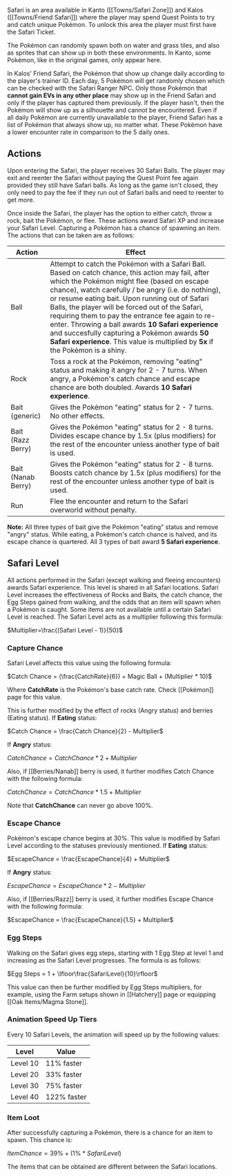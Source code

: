 Safari is an area available in Kanto ([[Towns/Safari Zone]]) and Kalos ([[Towns/Friend Safari]]) where the player may spend Quest Points to try and catch unique Pokémon. To unlock this area the player must first have the Safari Ticket. 

The Pokémon can randomly spawn both on water and grass tiles, and also as sprites that can show up in both these environments. In Kanto, some Pokémon, like in the original games, only appear here. 

In Kalos' Friend Safari, the Pokémon that show up change daily according to the player's trainer ID. Each day, 5 Pokémon will get randomly chosen which can be checked with the Safari Ranger NPC. Only those Pokémon that **cannot gain EVs in any other place** may show up in the Friend Safari and only if the player has captured them previously. If the player hasn't, then the Pokémon will show up as a silhouette and cannot be encountered. Even if all daily Pokémon are currently unavailable to the player, Friend Safari has a list of Pokémon that always show up, no matter what. These Pokémon have a lower encounter rate in comparison to the 5 daily ones.

## Actions
Upon entering the Safari, the player receives 30 Safari Balls. The player may exit and reenter the Safari without paying the Quest Point fee again provided they still have Safari balls. As long as the game isn't closed, they only need to pay the fee if they run out of Safari balls and need to reenter to get more. 

Once inside the Safari, the player has the option to either catch, throw a rock, bait the Pokémon, or flee. These actions award Safari XP and increase your Safari Level. Capturing a Pokémon has a chance of spawning an item. The actions that can be taken are as follows:

|**Action** | **Effect**
|---|---|
|Ball | Attempt to catch the Pokémon with a Safari Ball. Based on catch chance, this action may fail, after which the Pokémon might flee (based on escape chance), watch carefully / be angry (i.e. do nothing), or resume eating bait. Upon running out of Safari Balls, the player will be forced out of the Safari, requiring them to pay the entrance fee again to re-enter. Throwing a ball awards **10 Safari experience** and succesfully capturing a Pokémon awards **50 Safari experience**. This value is multiplied by **5x** if the Pokémon is a shiny.
|Rock | Toss a rock at the Pokémon, removing "eating" status and making it angry for 2 - 7 turns. When angry, a Pokémon's catch chance and escape chance are both doubled.  Awards **10 Safari experience**.
|Bait (generic) | Gives the Pokémon "eating" status for 2 - 7 turns. No other effects.
|Bait (Razz Berry) | Gives the Pokémon "eating" status for 2 - 8 turns. Divides escape chance by 1.5x (plus modifiers) for the rest of the encounter unless another type of bait is used.
|Bait (Nanab Berry) | Gives the Pokémon "eating" status for 2 - 8 turns. Boosts catch chance by 1.5x (plus modifiers) for the rest of the encounter unless another type of bait is used.
|Run | Flee the encounter and return to the Safari overworld without penalty.

**Note:** All three types of bait give the Pokémon "eating" status and remove "angry" status. While eating, a Pokémon's catch chance is halved, and its escape chance is quartered. All 3 types of bait award **5 Safari experience**.

## Safari Level
All actions performed in the Safari (except walking and fleeing encounters) awards Safari experience. This level is shared in all Safari locations. Safari Level increases the effectiveness of Rocks and Baits, the catch chance, the Egg Steps gained from walking, and the odds that an item will spawn when a Pokémon is caught. Some items are not available until a certain Safari Level is reached. The Safari Level acts as a multiplier following this formula:

$Multiplier=\frac{(Safari Level - 1)}{50}$

### Capture Chance
Safari Level affects this value using the following formula:

$Catch Chance = (\frac{CatchRate}{6}) + Magic Ball + (Multiplier * 10)$

Where **CatchRate** is the Pokémon's base catch rate. Check [[Pokémon]] page for this value.

This is further modified by the effect of rocks (Angry status) and berries (Eating status). If **Eating** status:

$Catch Chance = \frac{Catch Chance}{2} - Multiplier$

If **Angry** status:

$Catch Chance = Catch Chance * 2 + Multiplier$

Also, if [[Berries/Nanab]] berry is used, it further modifies Catch Chance with the following formula:

$Catch Chance = Catch Chance * 1.5 + Multiplier$

Note that **CatchChance** can never go above 100%.

### Escape Chance
Pokémon's escape chance begins at 30%. This value is modified by Safari Level according to the statuses previously mentioned. If **Eating** status:

$EscapeChance = \frac{EscapeChance}{4} + Multiplier$

If **Angry** status:

$EscapeChance = EscapeChance * 2 - Multiplier$

Also, if [[Berries/Razz]] berry is used, it further modifies Escape Chance with the following formula:

$EscapeChance = \frac{EscapeChance}{1.5} + Multiplier$

### Egg Steps
Walking on the Safari gives egg steps, starting with 1 Egg Step at level 1 and increasing as the Safari Level progresses. The formula is as follows:

$Egg Steps = 1 + \lfloor\frac{SafariLevel}{10}\rfloor$

This value can then be further modified by Egg Steps multipliers, for example, using the Farm setups shown in [[Hatchery]] page or equipping [[Oak Items/Magma Stone]].

### Animation Speed Up Tiers
Every 10 Safari Levels, the animation will speed up by the following values:

|**Level** | **Value**
|---|---|
|Level 10 | 11% faster
|Level 20 | 33% faster
|Level 30 | 75% faster
|Level 40 | 122% faster


### Item Loot
After successfully capturing a Pokémon, there is a chance for an item to spawn. This chance is:

$ItemChance = 39\% + (1\% * Safari Level)$

The items that can be obtained are different between the Safari locations.